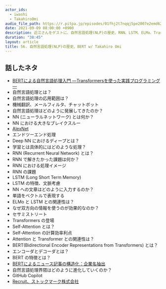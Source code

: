```yaml
---
actor_ids:
  - iwashi
  - TakahiroOmi
audio_file_path: https://r.pitpa.jp/episodes/01fhj2t7nqqj5pe2007e2emd62.mp3
date: 2021-09-09 08:00:00 +0900
description: 近江さんをゲストに、自然言語処理(NLP)の歴史、RNN、LSTM、ELMo、Transformers、BERT などについて語っていただいたエピソードです。
duration: "38:45"
layout: article
title: 56. 自然言語処理(NLP)の歴史、BERT w/ Takahiro Omi
---
```


## 話したネタ

- [BERTによる自然言語処理入門 ―Transformersを使った実践プログラミング―](https://amzn.to/3jTBEIr)
- 自然言語処理とは？
- 自然言語処理の応用範囲は？
- 機械翻訳、メールフィルタ、チャットボット
- 自然言語処理はどのように発展してきたのか？
- NN (ニューラルネットワーク) とは何か？
- NN における大きなブレイクスルー
- [AlexNet](https://ja.wikipedia.org/wiki/AlexNet)
- エンドツーエンド処理
- Deep NN におけるディープとは？
- 学習とは具体的にはどのような処理？
- RNN (Recurrent Neural Network) とは？
- RNN で解きたかった課題は何か？
- RNN における処理イメージ
- RNN の課題
- LSTM (Long Short Term Memory)
- LSTM の特徴、文脈考慮
- NN への文章はどのように入力するのか？
- 単語をベクトルで表現する
- ELMo と LSTM との関連性は？
- なぜ双方向の情報を使うのが効果的なのか？
- セサミストリート
- Transformers の登場
- Self-Attention とは？
- Self-Attention の計算効率利点
- Attention と Transformer との関連性は？
- BERT(Bidirectional Encoder Representations from Transformers) とは？
- エンコーダとデコーダとは？
- BERT の特徴とは？
- [BERTによるニュース記事の構造化：企業名抽出](https://tech.stockmark.co.jp/blog/202007_company_entities_recognition/)
- 自然言語処理界隈はどのように進化していくのか？
- GitHub Copilot
- [Recruit、ストックマーク株式会社](https://stockmark.co.jp/recruit)
